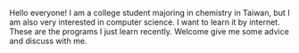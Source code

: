 Hello everyone! I am a college student majoring in chemistry in Taiwan, but I am also very interested in computer science. 
I want to learn it by internet. These are the programs I just learn recently.
Welcome give me some advice and discuss with me.
